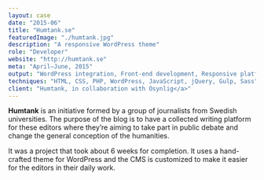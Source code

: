 ```yaml
---
layout: case
date: "2015-06"
title: "Humtank.se"
featuredImage: "./humtank.jpg"
description: "A responsive WordPress theme"
role: "Developer"
website: "http://humtank.se"
meta: "April–June, 2015"
output: "WordPress integration, Front-end development, Responsive platform"
techniques: "HTML, CSS, PHP, WordPress, JavaScript, jQuery, Gulp, Sass"
client: "Humtank, in collaboration with Osynlig</a>"
---
```


**Humtank** is an initiative formed by a group of journalists from Swedish universities. The purpose of the blog is to have a collected writing platform for these editors where they’re aiming to take part in public debate and change the general conception of the humanities.

It was a project that took about 6 weeks for completion. It uses a hand-crafted theme for WordPress and the CMS is customized to make it easier for the editors in their daily work.
